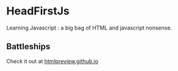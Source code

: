 # HeadFirstJs

Learning Javascript : a big bag of HTML and javascript nonsense. 

## Battleships

Check it out at [htmlpreview.github.io](https://htmlpreview.github.io/?https://github.com/dancergraham/HeadFirstJs/blob/master/battleship2D.html)